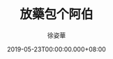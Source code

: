 ---
issue: 327
title: 放藥包个阿伯
author: 徐姿華
language: 大埔
date: 2019-05-23T00:00:00.000+08:00
topic: 抒懷
difficulty: 2
wikidata: Q98096215
wikidata_link: https://www.wikidata.org/wiki/Q98096215
author_wikidata_link: https://www.wikidata.org/wiki/Q98096312
author_wikidata: Q98096312
---